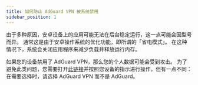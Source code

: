 ```yaml
---
title: 如何防止 AdGuard VPN 被系统禁用
sidebar_position: 1
---
```


由于多种原因，安卓设备上的应用可能无法在后台稳定运行，这一点可能会因型号而异。 通常这是由于安卓操作系统的优化功能，即所谓的「省电模式」。 在这种情况下，系统会关闭应用程序来减少负载并释放运行内存。

如果您的设备禁用了 AdGuard VPN，那么您的个人数据可能会受到攻击。 为了避免此类问题，您需要打开[此链接](https://adguard.com/kb/adguard-for-android/solving-problems/background-work/)并按照您设备的指示进行操作，但有一点不同：在需要选择时，请选择 AdGuard VPN 而不是 AdGuard。

